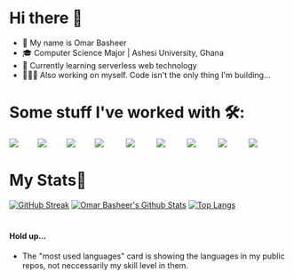# Hi there 👋

- 🙂 My name is Omar Basheer
- 🎓 Computer Science Major | Ashesi University, Ghana
- 🌱 Currently learning serverless web technology
- 🧘🏽‍♂️ Also working on myself. Code isn't the only thing I'm building...

# 

# Some stuff I've worked with 🛠️:
<img src="https://skillicons.dev/icons?i=java"/>&nbsp;&nbsp;&nbsp;&nbsp;&nbsp;&nbsp;&nbsp;&nbsp;
<img src="https://skillicons.dev/icons?i=js"/>&nbsp;&nbsp;&nbsp;&nbsp;&nbsp;&nbsp;&nbsp;&nbsp;
<img src="https://skillicons.dev/icons?i=python"/>&nbsp;&nbsp;&nbsp;&nbsp;&nbsp;&nbsp;&nbsp;&nbsp;
<img src="https://skillicons.dev/icons?i=html"/>&nbsp;&nbsp;&nbsp;&nbsp;&nbsp;&nbsp;&nbsp;&nbsp;&nbsp;
<img src="https://skillicons.dev/icons?i=css"/>&nbsp;&nbsp;&nbsp;&nbsp;&nbsp;&nbsp;&nbsp;&nbsp;&nbsp;
<img src="https://skillicons.dev/icons?i=react"/>&nbsp;&nbsp;&nbsp;&nbsp;&nbsp;&nbsp;&nbsp;&nbsp;&nbsp;
<img src="https://skillicons.dev/icons?i=php"/>&nbsp;&nbsp;&nbsp;&nbsp;&nbsp;&nbsp;&nbsp;&nbsp;&nbsp;
<img src="https://skillicons.dev/icons?i=cpp"/>&nbsp;&nbsp;&nbsp;&nbsp;&nbsp;&nbsp;&nbsp;&nbsp;&nbsp;
<img src="https://skillicons.dev/icons?i=mysql"/>&nbsp;&nbsp;&nbsp;&nbsp;&nbsp;&nbsp;&nbsp;&nbsp;&nbsp;
<!-- <img src="https://skillicons.dev/icons?i=nodejs"/>&nbsp;&nbsp;&nbsp;&nbsp;&nbsp;&nbsp;&nbsp;&nbsp; -->
<!-- <img src="https://skillicons.dev/icons?i=git"/>&nbsp;&nbsp;&nbsp;&nbsp;&nbsp;&nbsp;&nbsp;&nbsp;&nbsp; -->

# 

# My Stats😬
[![GitHub Streak](https://github-readme-streak-stats.herokuapp.com/?user=omar-basheer&theme=algolia)](https://git.io/streak-stats)
[![Omar Basheer's Github Stats](https://github-readme-stats.vercel.app/api?username=omar-basheer&show_icons=true&theme=algolia)](https://github.com/omar-basheer/github-readme-stats)
[![Top Langs](https://github-readme-stats.vercel.app/api/top-langs/?username=omar-basheer&layout=compact&theme=algolia)](https://github.com/omar-basheer/github-readme-stats)
<!-- [![Leetcode Stats](https://leetcard.jacoblin.cool/kid_omar?theme=dark)](https://leetcode.com/kid_omar/) -->
#

#### Hold up...
- The "most used languages" card is showing the languages in my public repos, not neccessarily my skill level in them.
